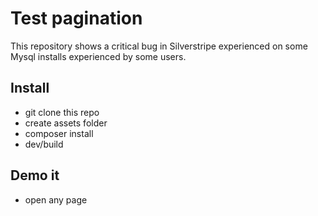 Test pagination
=================

This repository shows a critical bug in Silverstripe experienced on some Mysql installs experienced by some users. 


Install
------------------

- git clone this repo
- create assets folder
- composer install
- dev/build



Demo it
------------------

- open any page
